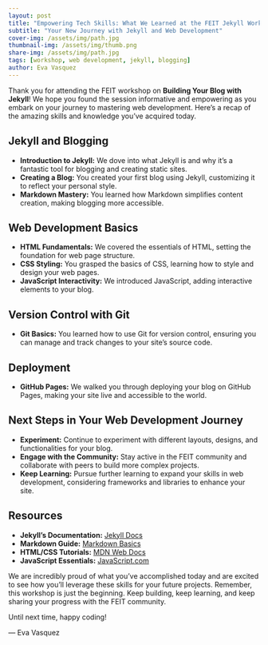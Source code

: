```yaml
---
layout: post
title: "Empowering Tech Skills: What We Learned at the FEIT Jekyll Workshop"
subtitle: "Your New Journey with Jekyll and Web Development"
cover-img: /assets/img/path.jpg
thumbnail-img: /assets/img/thumb.png
share-img: /assets/img/path.jpg
tags: [workshop, web development, jekyll, blogging]
author: Eva Vasquez
---
```

Thank you for attending the FEIT workshop on **Building Your Blog with Jekyll**! We hope you found the session informative and empowering as you embark on your journey to mastering web development. Here’s a recap of the amazing skills and knowledge you’ve acquired today.

## Jekyll and Blogging
- **Introduction to Jekyll:** We dove into what Jekyll is and why it’s a fantastic tool for blogging and creating static sites.
- **Creating a Blog:** You created your first blog using Jekyll, customizing it to reflect your personal style.
- **Markdown Mastery:** You learned how Markdown simplifies content creation, making blogging more accessible.

## Web Development Basics
- **HTML Fundamentals:** We covered the essentials of HTML, setting the foundation for web page structure.
- **CSS Styling:** You grasped the basics of CSS, learning how to style and design your web pages.
- **JavaScript Interactivity:** We introduced JavaScript, adding interactive elements to your blog.

## Version Control with Git
- **Git Basics:** You learned how to use Git for version control, ensuring you can manage and track changes to your site’s source code.

## Deployment
- **GitHub Pages:** We walked you through deploying your blog on GitHub Pages, making your site live and accessible to the world.

## Next Steps in Your Web Development Journey
- **Experiment:** Continue to experiment with different layouts, designs, and functionalities for your blog.
- **Engage with the Community:** Stay active in the FEIT community and collaborate with peers to build more complex projects.
- **Keep Learning:** Pursue further learning to expand your skills in web development, considering frameworks and libraries to enhance your site.

## Resources
- **Jekyll’s Documentation:** [Jekyll Docs](https://jekyllrb.com/docs/)
- **Markdown Guide:** [Markdown Basics](https://www.markdownguide.org/basic-syntax/)
- **HTML/CSS Tutorials:** [MDN Web Docs](https://developer.mozilla.org/en-US/)
- **JavaScript Essentials:** [JavaScript.com](https://www.javascript.com/)

We are incredibly proud of what you’ve accomplished today and are excited to see how you’ll leverage these skills for your future projects. Remember, this workshop is just the beginning. Keep building, keep learning, and keep sharing your progress with the FEIT community.

Until next time, happy coding!

— Eva Vasquez